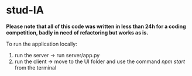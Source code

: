 # stud-IA

**Please note that all of this code was written in less than 24h for a coding competition, badly in need of refactoring but works as is.**


To run the application locally:

1) run the server -> run server/app.py
2) run the client -> move to the UI folder and use the command *npm start* from the terminal

